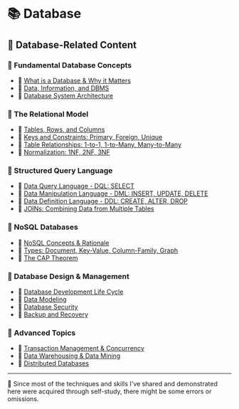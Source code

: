 # 📚 Database

## 🔗 Database-Related Content

### 📕 Fundamental Database Concepts

- 📖 [What is a Database & Why it Matters](./01-fundamental-database-concepts/01-what-is-a-database-&-why-it-matters.md)
- 📖 [Data, Information, and DBMS](./01-fundamental-database-concepts/02-Data-information-and-dnms.md)
- 📖 [Database System Architecture](.)

### 📕 The Relational Model

- 📖 [Tables, Rows, and Columns](./02-the-relational-model/01-tables.-rows,-and-columns.md)
- 📖 [Keys and Constraints: Primary, Foreign, Unique](./02-the-relational-model/02-keys-and-constraints:-primary,-foreign,-unique.md)
- 📖 [Table Relationships: 1-to-1, 1-to-Many, Many-to-Many](./02-the-relational-model/03-table-relationships:-1-to-1-1-to-many,-amny-to-many.md)
- 📖 [Normalization: 1NF, 2NF, 3NF](./02-the-relational-model/04-normalization-1nf,2nf,3nf.md)

### 📕 Structured Query Language

- 📖 [Data Query Language - DQL: SELECT](./03-structured-query-language/01-data-query-language-dql:-select.md)
- 📖 [Data Manipulation Language - DML: INSERT, UPDATE, DELETE](./03-structured-query-language/02-data-manipulation-language-dml.md)
- 📖 [Data Definition Language - DDL: CREATE, ALTER, DROP](./03-structured-query-language/03-table-relationships:-1-to-1,-1-to-many,-many-to-many.md)
- 📖 [JOINs: Combining Data from Multiple Tables](./03-structured-query-language/04-joins.md)

### 📕 NoSQL Databases

- 📖 [NoSQL Concepts & Rationale](.)
- 📖 [Types: Document, Key-Value, Column-Family, Graph](.)
- 📖 [The CAP Theorem](.)

### 📕 Database Design & Management

- 📖 [Database Development Life Cycle](.)
- 📖 [Data Modeling](.)
- 📖 [Database Security](.)
- 📖 [Backup and Recovery](.)

### 📕 Advanced Topics

- 📖 [Transaction Management & Concurrency](.)
- 📖 [Data Warehousing & Data Mining](.)
- 📖 [Distributed Databases](.)

---

📍 Since most of the techniques and skills I've shared and demonstrated here were acquired through self-study, there might be some errors or omissions.